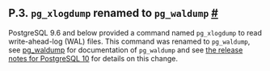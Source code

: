 ## P.3. `pg_xlogdump` renamed to `pg_waldump` [#](#PGXLOGDUMP)

PostgreSQL 9.6 and below provided a command named `pg_xlogdump` to read write-ahead-log (WAL) files. This command was renamed to `pg_waldump`, see [pg\_waldump](pgwaldump.html "pg_waldump") for documentation of `pg_waldump` and see [the release notes for PostgreSQL 10](release-prior.html "E.2. Prior Releases") for details on this change.